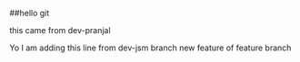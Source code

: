 ##hello git
 
this came from dev-pranjal 

Yo I am adding this line from dev-jsm branch
new feature of feature branch